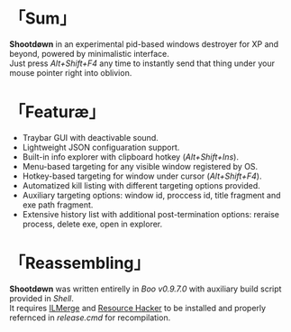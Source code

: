 # 「Sum」
__Shootdøwn__ in an experimental pid-based windows destroyer for XP and beyond, powered by minimalistic interface.  
Just press _Alt+Shift+F4_ any time to instantly send that thing under your mouse pointer right into oblivion.  
  
# 「Featuræ」
- Traybar GUI with deactivable sound.
- Lightweight JSON configuaration support.
- Built-in info explorer with clipboard hotkey (_Alt+Shift+Ins_).
- Menu-based targeting for any visible window registered by OS.
- Hotkey-based targeting for window under cursor (_Alt+Shift+F4_).
- Automatized kill listing with different targeting options provided.
- Auxiliary targeting options: window id, proccess id, title fragment and exe path fragment.
- Extensive history list with additional post-termination options: reraise process, delete exe, open in explorer.

# 「Reassembling」
__Shootdøwn__ was written entirelly in _Boo v0.9.7.0_ with auxiliary build script provided in _Shell_.  
It requires [ILMerge](https://github.com/Microsoft/ILMerge) and [Resource Hacker](http://www.angusj.com/resourcehacker/) to be installed and properly refernced in _release.cmd_ for recompilation.
